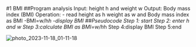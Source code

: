 #1 BMI
##Program analysis
Input: height h and weight w
Output: Body mass index (BMI)
Operation: - read height as h weight as w and  Body mass index as BMI
           -BMI=w/h*h
           -display BMI
##Pseudocode 
Step 1: start
Step 2: enter h and w
Step 3:calculate BMI as BMI=w/h*h
Step 4:display BMI
Step 5:end


![photo_2023-11-18_01-11-18](https://github.com/SWEG-2015EC-Batch/Free-Thinkers/assets/149406171/71305dba-525f-4d07-b140-733f5256900f)
